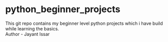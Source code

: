 # python_beginner_projects
This git repo contains my beginner level python projects which i have build while learning the basics.
<br>
Author - Jayant Issar
